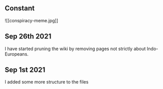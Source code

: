## Constant
![[conspiracy-meme.jpg]]
## Sep 26th 2021
I have started pruning the wiki by removing pages not strictly about Indo-Europeans.
## Sep 1st 2021
I added some more structure to the files